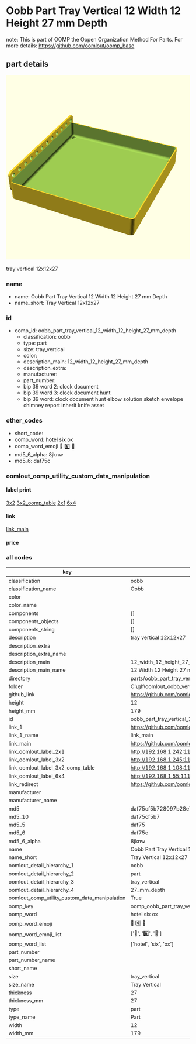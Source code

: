 # Oobb Part Tray Vertical 12 Width 12 Height 27 mm Depth  

note: This is part of OOMP the Oopen Organization Method For Parts. For more details: https://github.com/oomlout/oomp_base

##  part details
  

[![](3dpr.png)](3dpr.png)

tray vertical 12x12x27



### name
* name: Oobb Part Tray Vertical 12 Width 12 Height 27 mm Depth
* name_short: Tray Vertical 12x12x27 
### id
* oomp_id: oobb_part_tray_vertical_12_width_12_height_27_mm_depth
  * classification: oobb
  * type: part
  * size: tray_vertical
  * color: 
  * description_main: 12_width_12_height_27_mm_depth
  * description_extra: 
  * manufacturer: 
  * part_number: 
  * bip 39 word 2: clock document
  * bip 39 word 3: clock document hunt
  * bip 39 word: clock document hunt elbow solution sketch envelope chimney report inherit knife asset

### other_codes
* short_code: 
* oomp_word: hotel six ox
* oomp_word_emoji :hotel: :six: :ox:
* md5_6_alpha: 8jknw
* md5_6: daf75c






### oomlout_oomp_utility_custom_data_manipulation
#### label print
[3x2](http://192.168.1.245:1112/?label=oomp%208jknw)
[3x2_oomp_table](http://192.168.1.108:1112/?label=oomp%208jknw)
[2x1](http://192.168.1.242:1112/?label=oomp%208jknw)
[6x4](http://192.168.1.55:1112/?label=oomp%208jknw)    

#### link

[link_main](https://github.com/oomlout/oomlout_oobb_version_4_generated_parts/tree/main/navigation_oomp/oobb/part/tray_vertical/12_width_12_height_27_mm_depth/part)                              

#### price







### all codes 
| key | value |  
| --- | --- |  
| classification | oobb |  
| classification_name | Oobb |  
| color |  |  
| color_name |  |  
| components | [] |  
| components_objects | [] |  
| components_string | [] |  
| description | tray vertical 12x12x27 |  
| description_extra |  |  
| description_extra_name |  |  
| description_main | 12_width_12_height_27_mm_depth |  
| description_main_name | 12 Width 12 Height 27 mm Depth |  
| directory | parts/oobb_part_tray_vertical_12_width_12_height_27_mm_depth |  
| folder | C:\gh\oomlout_oobb_version_4_generated_parts\parts\oobb_part_tray_vertical_12_width_12_height_27_mm_depth |  
| github_link | https://github.com/oomlout/oomlout_oomp_part_src/tree/main/parts/oobb_part_tray_vertical_12_width_12_height_27_mm_depth |  
| height | 12 |  
| height_mm | 179 |  
| id | oobb_part_tray_vertical_12_width_12_height_27_mm_depth |  
| link_1 | https://github.com/oomlout/oomlout_oobb_version_4_generated_parts/tree/main/navigation_oomp/oobb/part/tray_vertical/12_width_12_height_27_mm_depth/part |  
| link_1_name | link_main |  
| link_main | https://github.com/oomlout/oomlout_oobb_version_4_generated_parts/tree/main/navigation_oomp/oobb/part/tray_vertical/12_width_12_height_27_mm_depth/part |  
| link_oomlout_label_2x1 | http://192.168.1.242:1112/?label=oomp%208jknw |  
| link_oomlout_label_3x2 | http://192.168.1.245:1112/?label=oomp%208jknw |  
| link_oomlout_label_3x2_oomp_table | http://192.168.1.108:1112/?label=oomp%208jknw |  
| link_oomlout_label_6x4 | http://192.168.1.55:1112/?label=oomp%208jknw |  
| link_redirect | https://github.com/oomlout/oomlout_oobb_version_4_generated_parts/tree/main/parts/oobb_tray_vertical_12_12_27 |  
| manufacturer |  |  
| manufacturer_name |  |  
| md5 | daf75cf5b728097b28e76472ded0195b |  
| md5_10 | daf75cf5b7 |  
| md5_5 | daf75 |  
| md5_6 | daf75c |  
| md5_6_alpha | 8jknw |  
| name | Oobb Part Tray Vertical 12 Width 12 Height 27 mm Depth |  
| name_short | Tray Vertical 12x12x27  |  
| oomlout_detail_hierarchy_1 | oobb |  
| oomlout_detail_hierarchy_2 | part |  
| oomlout_detail_hierarchy_3 | tray_vertical |  
| oomlout_detail_hierarchy_4 | 27_mm_depth |  
| oomlout_oomp_utility_custom_data_manipulation | True |  
| oomp_key | oomp_oobb_part_tray_vertical_12_width_12_height_27_mm_depth |  
| oomp_word | hotel six ox |  
| oomp_word_emoji | :hotel: :six: :ox: |  
| oomp_word_emoji_list | [':hotel:', ':six:', ':ox:'] |  
| oomp_word_list | ['hotel', 'six', 'ox'] |  
| part_number |  |  
| part_number_name |  |  
| short_name |  |  
| size | tray_vertical |  
| size_name | Tray Vertical |  
| thickness | 27 |  
| thickness_mm | 27 |  
| type | part |  
| type_name | Part |  
| width | 12 |  
| width_mm | 179 |  
